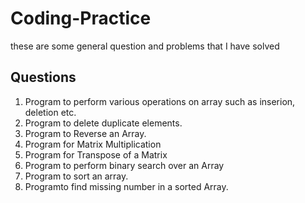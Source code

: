 # Coding-Practice
these are some general question and problems that I have solved

## Questions
1. Program to perform various operations on array such as inserion, deletion etc.
2. Program to delete duplicate elements.
3. Program to Reverse an Array.
4. Program for Matrix Multiplication
5. Program for Transpose of a Matrix
6. Program to perform binary search over an Array
7. Program to sort an array.
8. Programto find missing number in a sorted Array.
